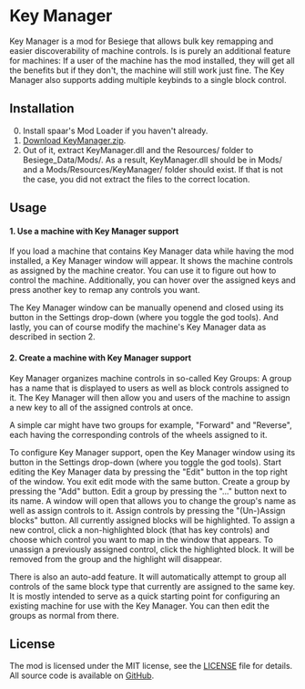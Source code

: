# Key Manager

Key Manager is a mod for Besiege that allows bulk key remapping and easier discoverability of machine controls.
Is is purely an additional feature for machines: If a user of the machine has the mod installed, they will get all the benefits
but if they don't, the machine will still work just fine.
The Key Manager also supports adding multiple keybinds to a single block control.

## Installation

0. Install spaar's Mod Loader if you haven't already.
1. [Download KeyManager.zip](https://github.com/spaar/key-manager-mod/releases/latest).
2. Out of it, extract KeyManager.dll and the Resources/ folder to Besiege_Data/Mods/.
   As a result, KeyManager.dll should be in Mods/ and a Mods/Resources/KeyManager/ folder should exist.
   If that is not the case, you did not extract the files to the correct location.
   
## Usage

#### 1. Use a machine with Key Manager support

If you load a machine that contains Key Manager data while having the mod installed, a Key Manager window will appear.
It shows the machine controls as assigned by the machine creator. You can use it to figure out how to control the machine.
Additionally, you can hover over the assigned keys and press another key to remap any controls you want.

The Key Manager window can be manually openend and closed using its button in the Settings drop-down (where you toggle the god tools).
And lastly, you can of course modify the machine's Key Manager data as described in section 2.

#### 2. Create a machine with Key Manager support

Key Manager organizes machine controls in so-called Key Groups: A group has a name that is displayed to users as well as block controls assigned to it.
The Key Manager will then allow you and users of the machine to assign a new key to all of the assigned controls at once.

A simple car might have two groups for example, "Forward" and "Reverse", each having the corresponding controls of the wheels assigned to it.

To configure Key Manager support, open the Key Manager window using its button in the Settings drop-down (where you toggle the god tools).
Start editing the Key Manager data by pressing the "Edit" button in the top right of the window. You exit edit mode with the same button.
Create a group by pressing the "Add" button.
Edit a group by pressing the "..." button next to its name. A window will open that allows you to change the group's name as well as assign controls to it.
Assign controls by pressing the "(Un-)Assign blocks" button. All currently assigned blocks will be highlighted.
To assign a new control, click a non-highlighted block (that has key controls) and choose which control you want to map in the window that appears.
To unassign a previously assigned control, click the highlighted block. It will be removed from the group and the highlight will disappear.

There is also an auto-add feature. It will automatically attempt to group all controls of the same block type that currently are assigned to the same key.
It is mostly intended to serve as a quick starting point for configuring an existing machine for use with the Key Manager. You can then edit the groups
as normal from there.

## License

The mod is licensed under the MIT license, see the [LICENSE](./LICENSE) file for details.
All source code is available on [GitHub](https://github.com/spaar/key-manager-mod/).